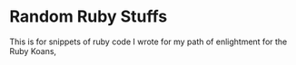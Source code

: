 # Random Ruby Stuffs

This is for snippets of ruby code I wrote for my path of enlightment for the Ruby Koans,